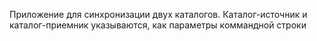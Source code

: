 Приложение для синхронизации двух каталогов.
Каталог-источник и каталог-приемник указываются, как параметры коммандной строки